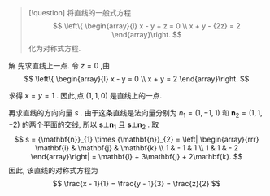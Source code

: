 > [!question] 
> 将直线的一般式方程
> $$
> \left\{ \begin{array}{l} x - y + z = 0 \\ x + y - {2z} = 2 \end{array}\right.
> $$
> 化为对称式方程.

解 
先求直线上一点. 令 $z = 0$ ,由
$$
\left\{ \begin{array}{l} x - y = 0 \\ x + y = 2 \end{array}\right.
$$

求得 $x = y = 1$ . 
因此,点 $\left( {1,1,0}\right)$ 是直线上的一点.

再求直线的方向向量 $s$ . 
由于这条直线是法向量分别为 ${n}_{1} = \left( {1, - 1,1}\right)$ 和 ${\mathbf{n}}_{2} = \left( {1,1, - 2}\right)$ 的两个平面的交线, 所以 $\mathbf{s} \bot {\mathbf{n}}_{1}$ 且 $\mathbf{s} \bot {\mathbf{n}}_{2}$ . 
取
$$
s = {\mathbf{n}}_{1} \times {\mathbf{n}}_{2} = \left| \begin{array}{rrr} \mathbf{i} & \mathbf{j} & \mathbf{k} \\ 1 & - 1 & 1 \\ 1 & 1 & - 2 \end{array}\right| = \mathbf{i} + 3\mathbf{j} + 2\mathbf{k}.
$$
因此, 该直线的对称式方程为
$$
\frac{x - 1}{1} = \frac{y - 1}{3} = \frac{z}{2}
$$